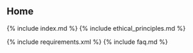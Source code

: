 ## Home

{% include index.md %}
{% include ethical_principles.md %}

{% include requirements.xml %}
{% include faq.md %}
